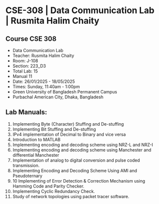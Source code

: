 # CSE-308 | Data Communication Lab | Rusmita Halim Chaity

## Course CSE 308
 - Data Communication Lab
 - Teacher: Rusmita Halim Chaity
 - Room: J-108
 - Section: 223_D3
 - Total Lab: 15
 - Manual 11
 - Date: 26/01/2025 - 18/05/2025
 - Times: Sunday, 11:40am - 1:00pm
 - Green University of Bangladesh Permanent Campus
 - Purbachal American City, Dhaka, Bangladesh
 

 ## Lab Manuals:
 1. Implementing Byte (Character) Stuffing and De-stuffing
 2. Implementing Bit Stuffing and De-stuffing
 3. IPv4 implementation of Decimal to Binary and vice versa
 4. Introduction to MATLAB
 5. Implementing encoding and decoding scheme using NRZ-L and NRZ-I
 6. Implementing encoding and decoding scheme using Manchester and differential Manchester
 7. Implementation of analog to digital conversion and pulse coded transmission.
 8. Implementing Encoding and Decoding Scheme Using AMI and Pseudoternary
 9.  10 Implementing of Error Detection & Correction Mechanism using Hamming Code and Parity Checker.
 10. Implementing Cyclic Redundancy Check.
 11. Study of network topologies using packet tracer software.


